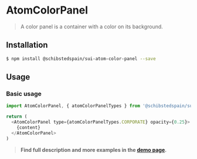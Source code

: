 # AtomColorPanel

> A color panel is a container with a color on its background.

## Installation

```sh
$ npm install @schibstedspain/sui-atom-color-panel --save
```

## Usage

### Basic usage
```js
import AtomColorPanel, { atomColorPanelTypes } from '@schibstedspain/sui-atom-color-panel'

return (
  <AtomColorPanel type={atomColorPanelTypes.CORPORATE} opacity={0.25}>
    {content}
  </AtomColorPanel>
)
```


> **Find full description and more examples in the [demo page](https://sui-components.now.sh/workbench/atom/colorPanel/demo).**
